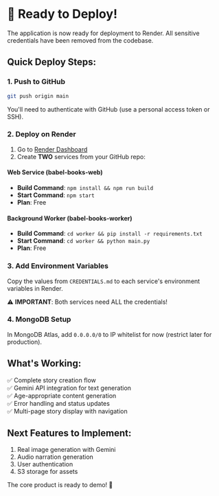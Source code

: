 # 🚀 Ready to Deploy!

The application is now ready for deployment to Render. All sensitive credentials have been removed from the codebase.

## Quick Deploy Steps:

### 1. Push to GitHub
```bash
git push origin main
```
You'll need to authenticate with GitHub (use a personal access token or SSH).

### 2. Deploy on Render

1. Go to [Render Dashboard](https://dashboard.render.com)
2. Create **TWO** services from your GitHub repo:

#### Web Service (babel-books-web)
- **Build Command**: `npm install && npm run build`
- **Start Command**: `npm start`
- **Plan**: Free

#### Background Worker (babel-books-worker)
- **Build Command**: `cd worker && pip install -r requirements.txt`
- **Start Command**: `cd worker && python main.py`
- **Plan**: Free

### 3. Add Environment Variables

Copy the values from `CREDENTIALS.md` to each service's environment variables in Render.

⚠️ **IMPORTANT**: Both services need ALL the credentials!

### 4. MongoDB Setup
In MongoDB Atlas, add `0.0.0.0/0` to IP whitelist for now (restrict later for production).

## What's Working:

✅ Complete story creation flow  
✅ Gemini API integration for text generation  
✅ Age-appropriate content generation  
✅ Error handling and status updates  
✅ Multi-page story display with navigation  

## Next Features to Implement:

1. Real image generation with Gemini
2. Audio narration generation
3. User authentication
4. S3 storage for assets

The core product is ready to demo! 🎉